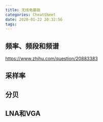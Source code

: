 ```yaml
---
title: 无线电基础
categories: CheatSheet
date: 2020-01-22 20:32:56
tags:
---
```


## 频率、频段和频谱

<https://www.zhihu.com/question/20883383>

## 采样率

## 分贝

## LNA和VGA
